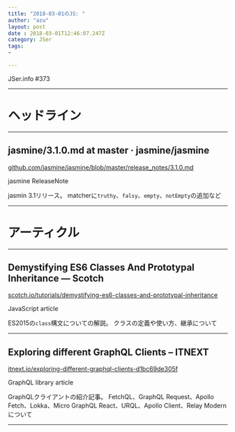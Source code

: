 ```yaml
---
title: "2018-03-01のJS: "
author: "azu"
layout: post
date : 2018-03-01T12:46:07.247Z
category: JSer
tags:
-

---
```


JSer.info #373

----

<h1 class="site-genre">ヘッドライン</h1>

----

## jasmine/3.1.0.md at master · jasmine/jasmine
[github.com/jasmine/jasmine/blob/master/release\_notes/3.1.0.md](https://github.com/jasmine/jasmine/blob/master/release_notes/3.1.0.md "jasmine/3.1.0.md at master · jasmine/jasmine")
<p class="jser-tags jser-tag-icon"><span class="jser-tag">jasmine</span> <span class="jser-tag">ReleaseNote</span></p>

jasmin 3.1リリース。
matcherに`truthy`、`falsy`、`empty`、`notEmpty`の追加など


----
<h1 class="site-genre">アーティクル</h1>

----

## Demystifying ES6 Classes And Prototypal Inheritance ― Scotch
[scotch.io/tutorials/demystifying-es6-classes-and-prototypal-inheritance](https://scotch.io/tutorials/demystifying-es6-classes-and-prototypal-inheritance "Demystifying ES6 Classes And Prototypal Inheritance ― Scotch")
<p class="jser-tags jser-tag-icon"><span class="jser-tag">JavaScript</span> <span class="jser-tag">article</span></p>

ES2015の`class`構文についての解説。
クラスの定義や使い方、継承について


----

## Exploring different GraphQL Clients – ITNEXT
[itnext.io/exploring-different-graphql-clients-d1bc69de305f](https://itnext.io/exploring-different-graphql-clients-d1bc69de305f "Exploring different GraphQL Clients – ITNEXT")
<p class="jser-tags jser-tag-icon"><span class="jser-tag">GraphQL</span> <span class="jser-tag">library</span> <span class="jser-tag">article</span></p>

GraphQLクライアントの紹介記事。
FetchQL、GraphQL Request、Apollo Fetch、Lokka、Micro GraphQL React、URQL、Apollo Client、Relay Modernについて


----
